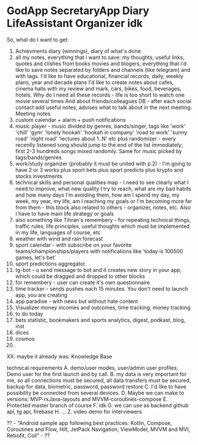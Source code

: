 # GodApp SecretaryApp Diary LifeAssistant Organizer idk

So, what do I want to get:

1. Achievments diary (winnings), diary of what's done.
2. all my notes, everything that i want to save: my thoughts, useful links, quotes and clishes from books movies and blogers, everything that i'd like to save
notes separated by folders and channels (like telegram) and with tags. I'd like to have educational, financial records, daily, weekly plans, year and decade plans
I'd like to create notes about cafes, cinema halls with my review and mark, cars, bikes, food, beverages, hotels. 
Why do I need all these records - life is too short to watch one movie several times
And about friends/colleagues DB - after each social contact add useful notes, advises what to talk about in the next meeting. Meeting notes.
3. custom calendar + alarm + push notifications
4. music player - music divided by genres, bands/singer, tags like 'work' 'chill' 'gym' 'lonely hookah' 'hookah in company' 'road to work'
'sunny road' 'night road' 'lectures about 1..N' etc plus randomizer - every recently listened song should jump to the end of the list immediately; 
first 2-3 hundreds songs mixed randomly. Same for music picked by tags/bands/genres
5. work/study organizer (probably it must be united with p.2) - I'm going to have 2 or 3 works plus sport bets plus sport predicts 
plus krypto and stocks investments
6. technical skills and personal qualities map - I need to see clearly what I need to improve, what new quality I try to reach, 
what are my bad habits and how many days I'm avoiding them, how am I spend my day, my week, my year, my life, 
am I reaching my goals or I'm becoming more far from them - this block also related to others -  organizer, notes, etc. 
Also I have to have main life strategy or goals
7. also something like Tihran's remembery - for repeating technical things, traffic rules, life principles, 
useful thoughts which must be implemented in my life, languages of course, etc
8. weather with wind and rain forecast
9. sport calendar - with subscribe on your favorite teams/championships/players with notifications like 'today is 100500 games, let's bet'
10. sport predictions aggregator.
11. tg-bot - u send message to bot and it creates new story in your app, which could be dragged and dropped to other blocks
12. for remembery - user can create it's own questionnaire
13. time tracker - sends pushes each 15 minutes. You don't need to launch app, you are creating
14. app paradise - with news but without hate content
15. Visualizer money incomes and outcomes, time tracking, money tracking
16. to do today
17. bets statistic, bookmakers and sports analytics, digest, podkast, blog, inst
18. dices
19. cosmos
20. 

XX. maybe it already was: Knowledge Base

technical requirements
A. demo/user modes, user/admin user profiles. Demo user for the first launch and by call. 
B. my data is very important for me, so all connections must be secured, all data transfers must be secured, backup for data, biometric, password,
password restore
C. I'd like to have possibility be connected from several devices.
D. Maybe we can make to versions: MVP-rxJava-layouts and MVVM-coroutines-compose
E. Protected master branch of course
F. idk
G. we can use as backend github api, tg api, firebase
H. 
...
Z. video demo for interviewers

?? - "Android sample app following best practices: Kotlin, Compose, Coroutines and Flow, Hilt, JetPack Navigation, ViewModel, MVVM and MVI, Retrofit, Coil" - ??

